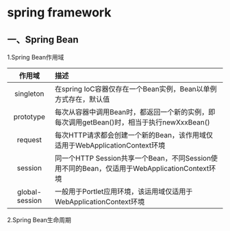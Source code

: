 # spring framework
## 一、Spring Bean
1.Spring Bean作用域

|作用域|描述|
| :-------:      | :--------------------------------------------------------                                    |
| singleton      | 在spring IoC容器仅存在一个Bean实例，Bean以单例方式存在，默认值                               |
| prototype      | 每次从容器中调用Bean时，都返回一个新的实例，即每次调用getBean()时，相当于执行newXxxBean()    |
| request        | 每次HTTP请求都会创建一个新的Bean，该作用域仅适用于WebApplicationContext环境                  |
| session        | 同一个HTTP Session共享一个Bean，不同Session使用不同的Bean，仅适用于WebApplicationContext环境 |
| global-session | 一般用于Portlet应用环境，该运用域仅适用于WebApplicationContext环境                           |

2.Spring Bean生命周期
